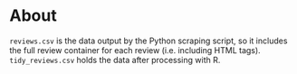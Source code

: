 # About

`reviews.csv` is the data output by the Python scraping script, so it includes the full review container for each review (i.e. including HTML tags). `tidy_reviews.csv` holds the data after processing with R. 